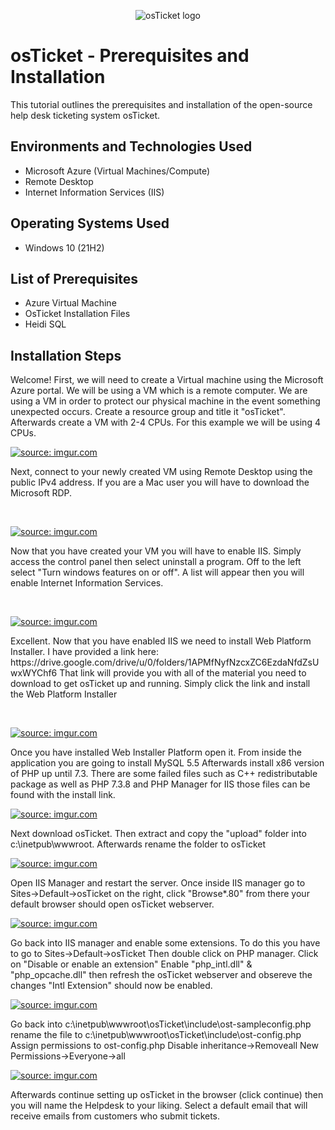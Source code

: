 <p align="center">
<img src="https://i.imgur.com/Clzj7Xs.png" alt="osTicket logo"/>
</p>

<h1>osTicket - Prerequisites and Installation</h1>
This tutorial outlines the prerequisites and installation of the open-source help desk ticketing system osTicket.<br />




<h2>Environments and Technologies Used</h2>

- Microsoft Azure (Virtual Machines/Compute)
- Remote Desktop
- Internet Information Services (IIS)

<h2>Operating Systems Used </h2>

- Windows 10</b> (21H2)

<h2>List of Prerequisites</h2>

- Azure Virtual Machine
- OsTicket Installation Files
- Heidi SQL

<h2>Installation Steps</h2>

Welcome! First, we will need to create a Virtual machine using the Microsoft Azure portal. We will be using a VM which is a remote computer. We are using a VM in order to protect our physical machine in the event something unexpected occurs. Create a resource group and title it "osTicket". Afterwards create a VM with 2-4 CPUs. For this example we will be using 4 CPUs.

<p>
<a href="https://imgur.com/KkTwoEQ"><img src="https://i.imgur.com/KkTwoEQ.jpg" title="source: imgur.com" /></a>
</p>
<p>
Next, connect to your newly created VM using Remote Desktop using the public IPv4 address. If you are a Mac user you will have to download the Microsoft RDP.
</p>
<br />

<p>
<a href="https://imgur.com/Mq939fY"><img src="https://i.imgur.com/Mq939fY.jpg" title="source: imgur.com" /></a>
</p>
<p>
Now that you have created your VM you will have to enable IIS. Simply access the control panel then select uninstall a program. Off to the left select "Turn windows features on or off". A list will appear then you will enable Internet Information Services.
</p>
<br />

<p>
<a href="https://imgur.com/9HTz9T3"><img src="https://i.imgur.com/9HTz9T3.jpg" title="source: imgur.com" /></a>
</p>
<p>
Excellent. Now that you have enabled IIS we need to install Web Platform Installer. I have provided a link here: https://drive.google.com/drive/u/0/folders/1APMfNyfNzcxZC6EzdaNfdZsUwxWYChf6 That link will provide you with all of the material you need to download to get osTicket up and running. Simply click the link and install the Web Platform Installer
</p>
<br />

<p>
<a href="https://imgur.com/PDq8gzi"><img src="https://i.imgur.com/PDq8gzi.jpg" title="source: imgur.com" /></a>
</p>
Once you have installed Web Installer Platform open it. From inside the application you are going to install MySQL 5.5 Afterwards install x86 version of PHP up until 7.3. There are some failed files such as C++ redistributable package as well as PHP 7.3.8 and PHP Manager for IIS those files can be found with the install link.
<br />

<p>
<a href="https://imgur.com/bo0ga6O"><img src="https://i.imgur.com/bo0ga6O.png" title="source: imgur.com" /></a>
</p>
Next download osTicket. Then extract and copy the "upload" folder into c:\inetpub\wwwroot. Afterwards rename the folder to osTicket
<br />

<p>
<a href="https://imgur.com/1CZSW4x"><img src="https://i.imgur.com/1CZSW4x.jpg" title="source: imgur.com" /></a>
</p>
Open IIS Manager and restart the server. Once inside IIS manager go to Sites->Default->osTicket on the right, click "Browse*.80" from there your default browser should open osTicket webserver.
<br />

<p>
<a href="https://imgur.com/AgU0mWb"><img src="https://i.imgur.com/AgU0mWb.jpg" title="source: imgur.com" /></a>
</p>
Go back into IIS manager and enable some extensions. To do this you have to go to Sites->Default->osTicket Then double click on PHP manager. Click on "Disable or enable an extension" Enable "php_intl.dll" & "php_opcache.dll" then refresh the osTicket webserver and obsereve the changes "Intl Extension" should now be enabled.
<br />

<p>
<a href="https://imgur.com/reRRVTB"><img src="https://i.imgur.com/reRRVTB.png" title="source: imgur.com" /></a>
</p>
Go back into c:\inetpub\wwwroot\osTicket\include\ost-sampleconfig.php rename the file to c:\inetpub\wwwroot\osTicket\include\ost-config.php Assign permissions to ost-config.php Disable inheritance->Removeall New Permissions->Everyone->all
<br />

<p>
<a href="https://imgur.com/Jy3QuLM"><img src="https://i.imgur.com/Jy3QuLM.png" title="source: imgur.com" /></a>
</p>
Afterwards continue setting up osTicket in the browser (click continue) then you will name the Helpdesk to your liking. Select a default email that will receive emails from customers who submit tickets.
<br />

